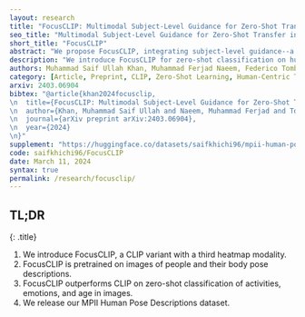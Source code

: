 ```yaml
---
layout: research
title: "FocusCLIP: Multimodal Subject-Level Guidance for Zero-Shot Transfer in Human-Centric Tasks"
seo_title: "Multimodal Subject-Level Guidance for Zero-Shot Transfer in Human-Centric Tasks"
short_title: "FocusCLIP"
abstract: "We propose FocusCLIP, integrating subject-level guidance--a specialized mechanism for target-specific supervision--into the CLIP framework for improved zero-shot transfer on human-centric tasks. Our novel contributions enhance CLIP on both the vision and text sides. On the vision side, we incorporate ROI heatmaps emulating human visual attention mechanisms to emphasize subject-relevant image regions. On the text side, we introduce human pose descriptions to provide rich contextual information. For human-centric tasks, FocusCLIP is trained with images from the MPII Human Pose dataset. The proposed approach surpassed CLIP by an average of 8.61% across five previously unseen datasets covering three human-centric tasks. FocusCLIP achieved an average accuracy of 33.65% compared to 25.04% by CLIP. We observed a 3.98% improvement in activity recognition, a 14.78% improvement in age classification, and a 7.06% improvement in emotion recognition. Moreover, using our proposed single-shot LLM prompting strategy, we release a high-quality MPII Pose Descriptions dataset to encourage further research in multimodal learning for human-centric tasks. Furthermore, we also demonstrate the effectiveness of our subject-level supervision on non-human-centric tasks. FocusCLIP shows a 2.47% improvement over CLIP in zero-shot bird classification using the CUB dataset. Our findings emphasize the potential of integrating subject-level guidance with general pretraining methods for enhanced downstream performance."
description: "We introduce FocusCLIP for zero-shot classification on human-centric tasks, and publish a novel MPII Human Pose Descriptions dataset."
authors: Muhammad Saif Ullah Khan, Muhammad Ferjad Naeem, Federico Tombari, Luc Van Gool, Didier Stricker, Muhammad Zeshan Afzal
category: [Article, Preprint, CLIP, Zero-Shot Learning, Human-Centric Tasks, Multimodal Learning, Pose Descriptions]
arxiv: 2403.06904
bibtex: "@article{khan2024focusclip,
\n  title={FocusCLIP: Multimodal Subject-Level Guidance for Zero-Shot Transfer in Human-Centric Tasks},
\n  author={Khan, Muhammad Saif Ullah and Naeem, Muhammad Ferjad and Tombari, Federico and Van Gool, Luc and Stricker, Didier and Afzal, Muhammad Zeshan},
\n  journal={arXiv preprint arXiv:2403.06904},
\n  year={2024}
\n}"
supplement: "https://huggingface.co/datasets/saifkhichi96/mpii-human-pose-captions"
code: saifkhichi96/FocusCLIP
date: March 11, 2024
syntax: true
permalink: /research/focusclip/
---
```


## TL;DR
{: .title}

1. We introduce FocusCLIP, a CLIP variant with a third heatmap modality.
2. FocusCLIP is pretrained on images of people and their body pose descriptions.
3. FocusCLIP outperforms CLIP on zero-shot classification of activities, emotions, and age in images.
4. We release our MPII Human Pose Descriptions dataset.
